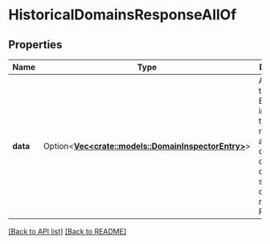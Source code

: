 # HistoricalDomainsResponseAllOf

## Properties

Name | Type | Description | Notes
------------ | ------------- | ------------- | -------------
**data** | Option<[**Vec&lt;crate::models::DomainInspectorEntry&gt;**](DomainInspectorEntry.md)> | A list of timeseries. Each individual timeseries represents a unique combination of dimensions, such as domain, region or POP. | 

[[Back to API list]](../README.md#documentation-for-api-endpoints) [[Back to README]](../README.md)


